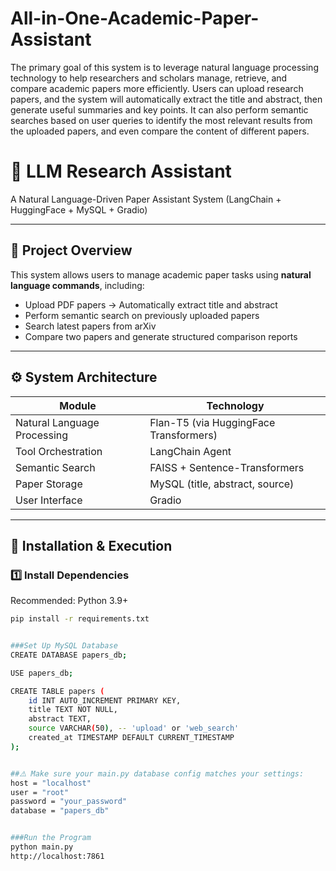 # All-in-One-Academic-Paper-Assistant
The primary goal of this system is to leverage natural language processing technology to help researchers and scholars manage, retrieve, and compare academic papers more efficiently. Users can upload research papers, and the system will automatically extract the title and abstract, then generate useful summaries and key points. It can also perform semantic searches based on user queries to identify the most relevant results from the uploaded papers, and even compare the content of different papers.

# 🧠 LLM Research Assistant  
A Natural Language-Driven Paper Assistant System (LangChain + HuggingFace + MySQL + Gradio)

---

## 📌 Project Overview

This system allows users to manage academic paper tasks using **natural language commands**, including:

- Upload PDF papers → Automatically extract title and abstract  
- Perform semantic search on previously uploaded papers  
- Search latest papers from arXiv  
- Compare two papers and generate structured comparison reports

---

## ⚙️ System Architecture

| Module               | Technology                            |
|----------------------|----------------------------------------|
| Natural Language Processing | Flan-T5 (via HuggingFace Transformers) |
| Tool Orchestration   | LangChain Agent                        |
| Semantic Search      | FAISS + Sentence-Transformers          |
| Paper Storage        | MySQL (title, abstract, source)        |
| User Interface       | Gradio                                 |

---

## 🧰 Installation & Execution

### 1️⃣ Install Dependencies

Recommended: Python 3.9+

```bash
pip install -r requirements.txt


###Set Up MySQL Database
CREATE DATABASE papers_db;

USE papers_db;

CREATE TABLE papers (
    id INT AUTO_INCREMENT PRIMARY KEY,
    title TEXT NOT NULL,
    abstract TEXT,
    source VARCHAR(50), -- 'upload' or 'web_search'
    created_at TIMESTAMP DEFAULT CURRENT_TIMESTAMP
);


##⚠️ Make sure your main.py database config matches your settings:
host = "localhost"
user = "root"
password = "your_password"
database = "papers_db"


###Run the Program
python main.py
http://localhost:7861

